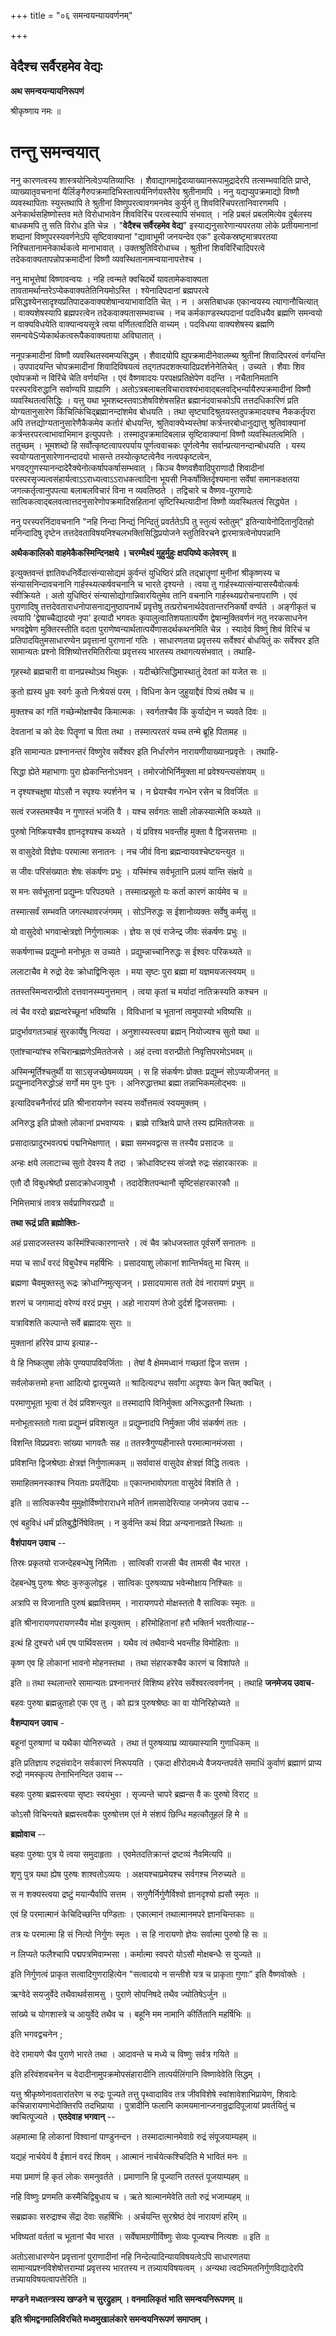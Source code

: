 +++
title = "०६ समन्वयन्यायवर्णनम्"

+++


## वेदैश्च सर्वैरहमेव वेद्यः

**अथ समन्वयन्यायनिरूपणं**

श्रीकृष्णाय नमः ॥

# **तन्तु समन्वयात्**

ननु कारणत्वस्य शास्त्रयोनित्वेऽप्यतिव्याप्तिः । शैवाद्यागमाद्वेदव्याख्यानरूपामुद्रादेरपि तत्सम्भवादिति प्राप्ते, व्याख्यातृवचनानां यैर्लिङ्गैरुपक्रमादिभिस्तात्पर्यनिर्णयस्तैरेव श्रुतीनामपि । ननु यद्यप्युपक्रमाद्यो विष्णौ व्यवस्थापिताः स्युस्तथापि ते श्रुतीनां विष्णुपरत्वावगमनमेव कुर्युर्न तु शिवविरिंचपरतानिवारणमपि । अनेकार्थसहिष्णोस्तव मते विरोधाभावेन शिवविरिंच परत्वस्यापि संभवात् । नहि प्रबलं प्रबलमित्येव दुर्बलस्य बाधकमपि तु सति विरोध इति चेन्न । "**वेदैश्च सर्वैरहमेव वेद्य**" इस्याद्यनुसारेणान्यपरतया लोके प्रतीयमानानां शब्दानां विष्णुपरस्यवर्णनेऽपि सृष्टिवाक्यानां "द्यावाभूमी जनयन्देव एक" इत्येकस्रष्टृमात्रपरतया निश्चितानामनेकार्थकत्वे मानाभावात् । उक्तश्रुतिविरोधाच्च । श्रुतीनां शिवविरिंचादिपरत्वे तदेकवाक्यतापन्नोपक्रमादीनां विष्णौ व्यवस्थितानामन्वयानापत्तेश्च ।

ननु माभूत्तेषां विष्णावन्वयः । नहि त्वन्मते क्वचिदर्थे यावतामेकवाक्यता तावतामर्थान्तरेऽप्येकवाक्यतेतिनियमोऽस्ति । श्येनादिपदानां ब्रह्मपरत्वे प्रसिद्धश्येनसादृश्यप्रतिपादकवाक्यशेषान्वयाभावादिति चेत् । न । असतिबाधक एकान्वयस्य त्यागानौचित्यात् । वाक्यशेषस्यापि ब्रह्मपरत्वेन तदेकवाक्यतासम्भवाच्च । नच कर्मकाण्डस्थपदानां पदविधयैव ब्रह्मणि समन्वयो न वाक्यविधयेति वाक्यान्वयसूत्रे त्वया वर्णितत्वादिति वाच्यम् । पदविधया वाक्यशेषस्य ब्रह्मणि समन्वयेSप्येकार्थकत्वरूपैकवाक्यताया अविघातात् ।

ननूपक्रमादीनां विष्णौ व्यवस्थितस्वमप्यसिद्धम् । शैवादयोपि ह्युपक्रमादीनेवालम्ब्य श्रुतीनां शिवादिपरत्वं वर्णयन्ति । उपपादयन्ति चोपक्रमादीनां शिवादिविषयत्वं तद्गतपदशक्त्यादिप्रदर्शनेनेतिचेत् । उच्यते । शैवाः शिव एवोपक्रमो न विरिंचे चेति वर्णयन्ति । एवं वैष्णवादयः परपक्षप्रतिक्षेपेण वदन्ति । नचैतानिमतानि परस्परविरुद्धानि सर्वाण्यपि ग्राह्याणि । अतोऽत्रबलाबलविचारावश्यंभावाद्बलवद्भिर्न्यायैरुपक्रमादीनां विष्णौ व्यवस्थितत्वसिद्धिः । यत्तु यथा भूमशब्दस्तवाऽशेषविशेषसहित ब्रह्मानंदवाचकोऽपि तत्तदधिकारिणं प्रति योग्यतानुसारेण किंचित्किंचिद्ब्रह्मानन्दांशमेव बोधयति । तथा सृष्ट्यादिश्रुतयस्तदुपक्रमादयश्च नैककर्तृपरा अपि तत्तद्योग्यतानुसारेणैकैकमेव कर्तारं बोधयन्ति, श्रुतिवाक्येभ्यस्तेषां कर्त्रन्तरबोधानुद्यात्तु श्रुतिवाक्यानां कर्त्रन्तरपरत्वाभावाभिमान इत्युपपत्तेः । तस्मादुपक्रमादिबलान्न सृष्टिवाक्यानां विष्णौ व्यवस्थितत्वमिति । ततुच्छम् । भूमशब्दो हि सर्वोत्कृष्टत्वापरपर्याय पूर्णत्ववाचकः पूर्णत्वेनैव सर्वान्प्रत्यानन्दान्बोधयति । यस्य स्वयोग्यतानुसारेणानन्दादयो भासन्ते तस्योत्कृष्टत्वेनैव नत्वपकृष्टत्वेन, भगवद्गुणस्यानन्दादेरैक्येनोत्कर्षापकर्षासम्भवात् । किञ्च वैष्णवशैवादिपुराणादौ शिवादीनां परस्परसृज्यत्वसंहार्यत्वाऽऽराध्यत्वाऽऽराधकत्वादिना भूयसी निकर्षोक्तिर्दृश्यमाना सर्वेषां समानकक्षतया जगत्कर्तृत्वानुपपत्या बलाबलविचारं विना न व्यवतिष्ठते । तद्विचारे च वैष्णव-पुराणादेः सात्विकत्वाद्बलवत्वात्तदनुसारेणोपक्रमादिसहितानां सृष्टिस्थित्यादीनां विष्णौ व्यवस्थितत्वं सिद्ध्येत ।

ननु परस्परनिंदावचनानि "नहि निन्दा निन्द्यं निन्दितुं प्रवर्ततेऽपि तु स्तुत्यं स्तोतुम्” इतिन्यायेनोदितानुदितहो मनिन्दादिषु दृष्टेन तत्तदेवताविषयनिश्चलभक्तिसिद्धिप्रयोजने स्तुतिविरचने द्वारमात्रत्वेनोपपन्नानि

**अथैककालिको वाहमेकैकस्मिन्दिनक्षये । चरम्भैक्ष्यं मुहुर्मुहुः क्षपयिष्ये कलेवरम् ॥**

इत्युक्तवन्तं ज्ञातिवधनिर्वेदात्संन्यासोद्यमं कुर्वन्तं युधिष्ठिरं प्रति तद्भ्रातॄणां मुनीनां श्रीकृष्णस्य च संन्यासनिन्दावचनानि गार्हस्थ्यत्कर्षवचनानि च भारते दृश्यन्ते । त्वया तु गार्हस्थ्यात्संन्यासस्यैवोत्कर्षः स्वीक्रियते । अतो युधिष्ठिरं संन्यासोद्योगान्निवारयितुमेव तानि वचनानि गार्हस्थ्यप्ररोचनापराणि । एवं पुराणादिषु तत्तदेवताराधनोपासनाद्यनुष्ठापनार्थं प्रवृत्तेषु तत्प्ररोचनार्थदेवतान्तरनिकर्षो वर्ण्यते । अङ्गीकृतं च त्वयापि 'द्वेषाच्चैद्यादयो नृपा' इत्यादौ भगवतः कृपालुत्वातिशयतात्पर्येण द्वेषान्मुक्तिवर्णनं नतु नरकसाधनेन भगवद्वेषेण मुक्तिरस्तीति वदता पुराणेष्वन्यार्थतात्पर्येणासदर्थकथनमिति चेन्न । स्यादेवं विष्णुं शिवं विरिचं च प्रतिपादयितुमसाधारण्येन प्रवृत्तानां पुराणानां गतिः । साधारणतया प्रवृत्तस्य सर्वेश्वरं बोधयितुं कः सर्वेश्वर इति सामान्यतः प्रश्नो विशिष्योत्तरमितिरीत्या प्रवृत्तस्य भारतस्य तथागत्यसंभवात् । तथाहि-

गृहस्थो ब्रह्मचारी वा वानप्रस्थोऽथ भिक्षुकः । यदीच्छेत्सिद्धिमास्थातुं देवतां कां यजेत सः ॥

कुतो ह्यस्य ध्रुवः स्वर्गः कुतो निःश्रेयसं परम् । विधिना केन जुहुयाद्दैवं पित्र्यं तथैव च ॥

मुक्तश्च कां गतिं गच्छेन्मोक्षश्चैव किमात्मकः । स्वर्गतश्चैव किं कुर्याद्येन न च्यवते दिवः ॥

देवतानां च को देवः पितॄणां च पिता तथा । तस्मात्परतरं यच्च तन्मे ब्रूहि पितामह ॥

इति सामान्यतः प्रश्नानन्तरं विष्णुरेव सर्वेश्वर इति निर्धारणेन नारायणीयाख्यानप्रवृत्तेः । तथाहि-

सिद्धा ह्येते महाभागाः पुरा ह्येकान्तिनोऽभवन् । तमोरजोभिर्निमुक्ता मां प्रवेश्यन्त्यसंशयम् ॥

न दृश्यश्चक्षुषा योऽसौ न स्पृश्यः स्पर्शनेन च । न घ्रेयश्चैव गन्धेन रसेन च विवर्जितः ॥

सत्वं रजस्तमश्चैव न गुणास्तं भजंति वै । यश्च सर्वगतः साक्षी लोकस्यात्मेति कथ्यते ॥

पुरुषो निष्क्रियश्चैव ज्ञानदृश्यश्च कथ्यते । यं प्रविश्य भवन्तीह मुक्ता वै द्विजसत्तमाः ॥

स वासुदेवो विज्ञेयः परमात्मा सनातनः । नच जीवं विना ब्रह्मन्वायवश्चेष्टयन्त्युत ॥

स जीवः परिसंख्यातः शेषः संकर्षणः प्रभुः । यस्मिंश्च सर्वभूतानि प्रलयं यान्ति संक्षये ॥

स मनः सर्वभूतानां प्रद्युम्नः परिपठ्यते । तस्मात्प्रसूतो यः कर्ता कारणं कार्यमेव च ॥

तस्मात्सर्वं सम्भवति जगत्स्थावरजंगमम् । सोऽनिरुद्धः स ईशानोव्यक्तः सर्वेषु कर्मसु ॥

यो वासुदेवो भगवान्क्षेत्रज्ञो निर्गुणात्मकः । ज्ञेयः स एवं राजेन्द्र जीवः संकर्षणः प्रभुः ॥

सकर्षणाच्च प्रद्युम्नो मनोभूतः स उच्यते । प्रद्युम्न्नाच्चानिरुद्धः स ईश्वरः परिकथ्यते ॥

ललाटाचैव मे रुद्रो देवः क्रोधाद्विनिःसृतः । मया सृष्टः पुरा ब्रह्मा मां यज्ञमयजत्स्वयम् ॥

ततस्तस्मिन्वरान्प्रीतो दत्तवानस्म्यनुत्तमान् । त्वया कृतां च मर्यादां नातिक्रस्यति कश्चन ॥

त्वं चैव वरदो ब्रह्मन्वरेच्छूनां भविष्यसि । विविधानां च भूतानां त्वमुपास्यो भविष्यसि ॥

प्रादुर्भावगतञ्चाहं सुरकार्येषु नित्यदा । अनुशास्यस्त्वया ब्रह्मन् नियोज्यश्च सुतो यथा ॥

एतांश्चान्यांश्च रुचिरान्ब्रह्मणेऽमिततेजसे । अहं दत्त्वा वरान्प्रीतो निवृत्तिपरमोऽभवम् ॥

अस्मिन्मूर्तिश्चतुर्थी या साऽसृजच्छेषमव्ययम् । स हि संकर्षणः प्रोक्तः प्रद्युम्नं सोऽप्यजीजनत् ॥ प्रद्युम्नादनिरुद्धोऽहं सर्गो मम पुनः पुनः । अनिरुद्धात्तथा ब्रह्मा तन्नाभिकमलोद्भवः ॥

इत्यादिवचनैर्नारदं प्रति श्रीनारायणेन स्वस्य सर्वोत्तमत्वं स्वयमुक्तम् ।

अनिरुद्ध इति प्रोक्तो लोकानां प्रभवाप्ययः । ब्राह्मे रात्रिक्षये प्राप्ते तस्य ह्यमिततेजसः ॥

प्रसादात्प्रादुरभवत्पद्मं पद्मनिभेक्षणात् । ब्रह्मा समभवद्वत्स स तस्यैव प्रसादजः ॥

अन्हः क्षये ललाटाच्च सुतो देवस्य वै तदा । क्रोधाविष्टस्य संजज्ञे रुद्रः संहारकारकः ॥

एतौ दौ विबुधश्रेष्ठौ प्रसादक्रोधजावुभौ । तदादेशितपन्थानौ सृष्टिसंहारकारकौ ॥

निमित्तमात्रं तावत्र सर्वप्राणिवरप्रदौ ॥

**तथा रूद्रं प्रति ब्रह्मोक्तिः**-

अहं प्रसादजस्तस्य कस्मिंश्चित्कारणान्तरे । त्वं चैव क्रोधजस्तात पूर्वसर्गे सनातनः ॥

मया च सार्धं वरदं विबुधैश्च महर्षिभिः । प्रसादयाशु लोकानां शान्तिर्भवतु मा चिरम् ॥

ब्रह्मणा चैवमुक्तस्तु रूद्रः क्रोधाग्निमुत्सृजन् । प्रसादयामास ततो देवं नारायणं प्रभुम् ॥

शरणं च जगामाद्यं वरेण्यं वरदं प्रभुम् । अहो नारायणं तेजो दुर्दर्श द्विजसत्तमाः ।

यत्राविशति कल्पान्ते सर्वे ब्रह्मादयः सुराः ॥

मुक्तानां हरिरेव प्राप्य इत्याह--

ये हि निष्कलुषा लोके पुण्यपापविवर्जिताः । तेषां वै क्षेममध्वानं गच्छतां द्विज सत्तम ।

सर्वलोकत्तमो हन्ता आदित्यो द्वारमुच्यते ॥ श्रादित्यदग्ध सर्वांगा अदृश्याः केन चित् क्वचित् ।

परमाणुभूता भूत्वा तं देवं प्रविशन्त्युत ॥ तस्मादापि विनिर्मुक्ता अनिरूद्धतनौ स्थिताः ।

मनोभूतास्ततो गत्वा प्रद्युम्नं प्रविशत्युत ॥ प्रद्युम्नादपि निर्मुक्ता जीवं संकर्षणं ततः ।

विशन्ति विप्रप्रवराः सांख्या भागवतैः सह ॥ ततस्त्रैगुण्यहीनास्ते परमात्मानमंजसा ।

प्रविशन्ति द्विजश्रेष्ठाः क्षेत्रज्ञं निर्गुणात्मकम् ॥ सर्वावासं वासुदेव क्षेत्रज्ञं विद्धि तत्वतः ।

समाहितमनस्काश्च नियताः प्रयतेंद्रियाः ॥ एकान्तभावोपगता वासुदेवं विशंति ते ।

इति ॥ सात्विकस्यैव मुमुक्षोर्विष्णोराराधने मतिर्न तामसादेरित्याह जनमेजय उवाच --

एवं बहुविधं धर्मं प्रतिबुद्धैर्निषेवितम् । न कुर्वन्ति कथं विप्रा अन्यनानाव्रते स्थिताः ॥

**वैशंपायन उवाच** --

तिस्रः प्रकृतयो राजन्देहबन्धेषु निर्मिताः । सात्विकी राजसी चैव तामसी चैव भारत ।

देहबन्धेषु पुरुषः श्रेष्ठः कुरुकुलोद्वह । सात्विकः पुरुषव्याघ्र भवेन्मोक्षाय निश्चितः ॥

अत्रापि स विजानाति पुरुषं ब्रह्मवित्तमम् । नारायणपरो मोक्षस्ततो वै सात्विकः स्मृतः ॥

इति श्रीनारायणपरायणस्यैव मोक्ष इत्युक्तम् । हरिमोहितानां हरौ भक्तिर्न भवतीत्याह--

इत्थं हि दुश्चरो धर्म एष पार्थिवसत्तम । यथैव त्वं तथैवान्ये भवन्तीह विमोहिताः ॥

कृष्ण एव हि लोकानां भावनो मोहनस्तथा । तथा संहारकश्चैव कारणं च विशांपते ॥

इति ॥ तथा स्थलान्तरे सामान्यतः प्रश्नानन्तरं विशिष्य हरेरेव सर्वेश्वरत्ववर्णनम् । तथाहि **जनमेजय उवाच**-

बहवः पुरुषा ब्रह्मन्नुताहो एक एव तु । को ह्यत्र पुरुषश्रेष्ठः का वा योनिरिहोच्यते ॥

**वैशम्पायन उवाच** -

बहूनां पुरुषाणां च यथैका योनिरुच्यते । तथा तं पुरुषव्याघ्र व्याख्यास्यामि गुणाधिकम् ॥

इति प्रतिज्ञाय रुद्रसंवादेन सर्वकारणं निरूपयति । एकदा क्षीरोदमध्ये वैजयन्तपर्वते समाधिं कुर्वाणं ब्रह्माणं प्राप्य रुद्रो नमस्कृत्य तेनाभिनन्दित उवाच --

बहवः पुरुषा ब्रह्मस्त्वया सृष्टाः स्वयंभुवा । सृज्यन्ते चापरे ब्रह्मन्स वै कः पुरुषो विराट् ॥

कोऽसौ विचिन्त्यते ब्रह्मस्त्वयैकः पुरुषोत्तम एतं मे संशयं छिन्धि महत्कौतूहलं हि मे ॥

**ब्रह्मोवाच** --

बहवः पुरुषाः पुत्र ये त्वया समुदाहृताः । एवमेतदतिक्रान्तं द्रष्टव्यं नैवमित्यपि ॥

शृणु पुत्र यथा ह्येष पुरुषः शाश्वतोऽव्ययः । अक्षयश्चाप्रमेयश्च सर्वगश्च निरुच्यते ॥

स न शक्यस्त्वया द्रष्टुं मयान्यैर्वापि सत्तम । सगुणैर्निर्गुणैर्विश्वो ज्ञानदृश्यो ह्यसौ स्मृतः ॥

एवं हि परमात्मानं केचिदिच्छन्ति पण्डिताः । एकात्मानं तथात्मानमपरे ज्ञानचिन्तकाः ॥

तत्र यः परमात्मा हि सं नित्यो निर्गुणः स्मृतः । स हि नारायणो ज्ञेयः सर्वात्मा पुरुषो हि सः ॥

न लिप्यते फलैश्चापि पद्मपत्रमिवाम्भसा । कर्मात्मा स्वपरो योऽसौ मोक्षबन्धैः स युज्यते ॥

इति निर्गुणत्वं प्राकृत सत्वादिगुणराहित्येन "सत्वादयो न सन्तीशे यत्र च प्राकृता गुणाः” इति वैष्णवोक्तेः ।

ऋग्वेदे सयजुर्वेदे तथैवाथर्वसामसु । पुराणे सोपनिषदे तथैव ज्योतिषेऽर्जुन ॥

सांख्ये च योगशास्त्रे च आयुर्वेदे तथैव च । बहूनि मम नामानि कीर्तितानि महर्षिभिः ॥

इति भगवद्वचनेन ;

वेदे रामायणे चैव पुराणे भारते तथा । आदावन्ते च मध्ये च विष्णुः सर्वत्र गयिते ॥

इति हरिवंशवचनेन च वेदादीनामुपक्रमोपसंहारादीनि तात्पर्यलिंगानि विष्णावेवेति सिद्धम् ।

यत्तु श्रीकृष्णेनावतारांतरेण च रुद्रः पूज्यते तत्तु पृथ्वादाविव तत्र जीवविशेषे स्वांशावेशाभिप्रायेण, शिवादेः कचिन्नारायणाभेदोक्तिरपि तदभिप्राया । पुत्रादीनि फलानि कामयमानान्जनान्रुद्रादिपूजायां प्रवर्तयितुं च क्वचित्पूज्यते । **एतदेवाह भगवान्** --

अहमात्मा हि लोकानां विश्वानां पाण्डुनन्दन । तस्मादात्मानमेवाग्रे रुद्रं संपूजयाम्यहम् ॥

यद्यहं नार्चयेयं वै ईशानं वरदं शिवम् । आत्मानं नार्चयेत्कश्चिदिति मे भावितं मनः ॥

मया प्रमाणं हि कृतं लोकः समनुवर्तते । प्रमाणानि हि पूज्यानि ततस्तं पूजयाम्यहम् ॥

नहि विष्णुः प्रणमति कस्मैचिद्विबुधाय च । ऋते श्रात्मानमेवेति ततो रुद्रं भजाम्यहम् ॥

सब्रह्मकाः सरुद्राश्च सेंद्रा देवाः सहर्षिभिः । अर्चयन्ति सुरश्रेष्ठं देवं नारायणं हरिम् ॥

भविष्यतां वर्ततां च भूतानां चैव भारत । सर्वेषामग्रणीर्विष्णुः सेव्यः पूज्यश्च नित्यशः ॥ इति ॥

अतोऽसाधारण्येन प्रवृत्तानां पुराणादीनां नहि निन्देत्यादिन्यायविषयत्वेऽपि साधारणतया सामान्यप्रश्नविशेषोत्तराम्यां प्रवृत्तस्य भारतस्य न तन्न्यायविषयत्वम् । अन्यथा त्वदभिमतनिर्गुणविद्यादेरपि तन्न्यायविषयत्वापत्तेरिति ॥

**मण्डने मध्वतन्त्रस्य खण्डने च सुरद्रुहाम् । वनमालिकृतं भाति समन्वयनिरूपणम् ॥**

**इति श्रीमद्वनमालिविरचिते मध्वमुखालंकारे समन्वयनिरूपणं समाप्तम् ।**

